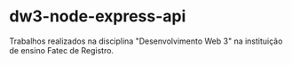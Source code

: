 # dw3-node-express-api
Trabalhos realizados na disciplina "Desenvolvimento Web 3" na instituição de ensino Fatec de Registro.
